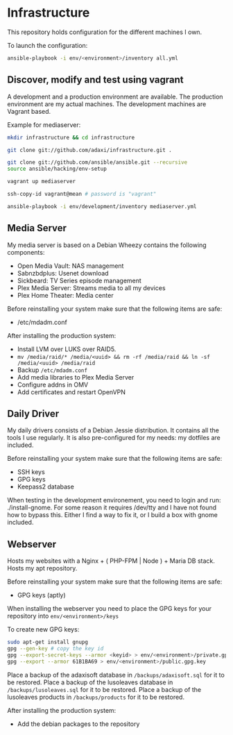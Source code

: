 Infrastructure
==============

This repository holds configuration for the different machines I own.

To launch the configuration:

```sh
ansible-playbook -i env/<environment>/inventory all.yml
```

Discover, modify and test using vagrant
---------------------------------------

A development and a production environment are available. The production environment
are my actual machines. The development machines are Vagrant based.

Example for mediaserver:

```sh
mkdir infrastructure && cd infrastructure

git clone git://github.com/adaxi/infrastructure.git .

git clone git://github.com/ansible/ansible.git --recursive
source ansible/hacking/env-setup

vagrant up mediaserver

ssh-copy-id vagrant@mean # password is "vagrant"

ansible-playbook -i env/development/inventory mediaserver.yml
```


Media Server
------------

My media server is based on a Debian Wheezy contains the following components:
 * Open Media Vault: NAS management
 * Sabnzbdplus: Usenet download
 * Sickbeard: TV Series episode management
 * Plex Media Server: Streams media to all my devices
 * Plex Home Theater: Media center


Before reinstalling your system make sure that the following items are safe:
 * /etc/mdadm.conf

After installing the production system:
 * Install LVM over LUKS over RAID5.
 * ```mv /media/raid/* /media/<uuid> && rm -rf /media/raid && ln -sf /media/<uuid> /media/raid```
 * Backup ```/etc/mdadm.conf```
 * Add media libraries to Plex Media Server
 * Configure addns in OMV
 * Add certificates and restart OpenVPN


Daily Driver
------------

My daily drivers consists of a Debian Jessie distribution. It contains all the tools
I use regularly. It is also pre-configured for my needs: my dotfiles are included.

Before reinstalling your system make sure that the following items are safe:
 * SSH keys
 * GPG keys
 * Keepass2 database

When testing in the development environement, you need to login and run:
./install-gnome.
For some reason it requires /dev/tty and I have not found how to bypass
this. Either I find a way to fix it, or I build a box with gnome included.


Webserver
---------

Hosts my websites with a Nginx + ( PHP-FPM | Node ) + Maria DB stack.
Hosts my apt repository.

Before reinstalling your system make sure that the following items are safe:
 * GPG keys (aptly)

When installing the webserver you need to place the GPG keys for your repository
into ```env/<environment>/keys```

To create new GPG keys:
```sh
sudo apt-get install gnupg
gpg --gen-key # copy the key id
gpg --export-secret-keys --armor <keyid> > env/<environment>/private.gpg.key
gpg --export --armor 61B1BA69 > env/<environment>/public.gpg.key

```

Place a backup of the adaxisoft database in ```/backups/adaxisoft.sql``` for it to be restored.
Place a backup of the lusoleaves database in ```/backups/lusoleaves.sql``` for it to be restored.
Place a backup of the lusoleaves products in ```/backups/products``` for it to be restored.

After installing the production system:
 * Add the debian packages to the repository



